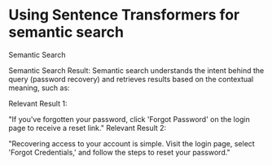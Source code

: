 # Using Sentence Transformers for semantic search
Semantic Search

Semantic Search Result:
Semantic search understands the intent behind the query (password recovery) and retrieves results based on the contextual meaning, such as:

Relevant Result 1:

"If you've forgotten your password, click 'Forgot Password' on the login page to receive a reset link."
Relevant Result 2:

"Recovering access to your account is simple. Visit the login page, select 'Forgot Credentials,' and follow the steps to reset your password."

